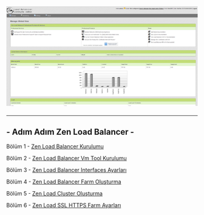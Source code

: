 # ![](zen-dash.png)
------


## - Adım Adım Zen Load Balancer -


Bölüm 1 - [Zen Load Balancer Kurulumu](https://fatlan.github.io/21-03-2016-zen-load-balancer-kurulumu-bolum1/) <br>

Bölüm 2 - [Zen Load Balancer Vm Tool Kurulumu](https://fatlan.github.io/23-04-2016-zen-load-balancer-open-vm-tools-kurulumu-bolum2/) <br>

Bölüm 3 - [Zen Load Balancer Interfaces Ayarları](https://fatlan.github.io/05-07-2016-zen-load-balancer-interfaces-ayarlari-bolum3/) <br>

Bölüm 4 - [Zen Load Balancer Farm Oluşturma](https://fatlan.github.io/05-07-2016-zen-load-balancer-farm-olusturma-bolum4/) <br>

Bölüm 5 - [Zen Load Cluster Oluşturma](https://fatlan.github.io/22-10-2017-zen-load-balancer-cluster-olusturma-bolum-5/) <br>

Bölüm 6 - [Zen Load SSL HTTPS Farm Ayarları](https://fatlan.github.io/22-10-2017-zen-load-balancer-ssl-https-farm-olusturma-bolum-6/) <br>